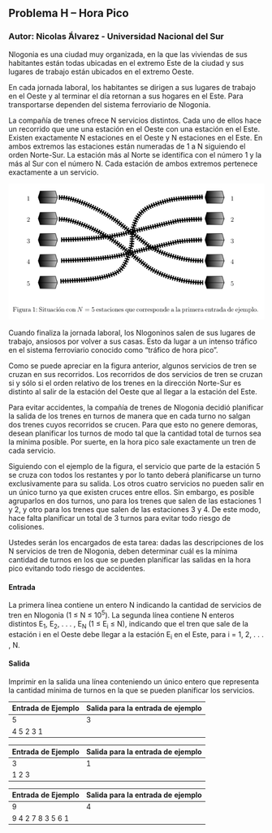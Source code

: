 ## Problema H – Hora Pico
### Autor: Nicolas ́Álvarez - Universidad Nacional del Sur

Nlogonia es una ciudad muy organizada, en la que las viviendas de sus habitantes están
todas ubicadas en el extremo Este de la ciudad y sus lugares de trabajo están ubicados
en el extremo Oeste.

En cada jornada laboral, los habitantes se dirigen a sus lugares de trabajo en el Oeste
y al terminar el día retornan a sus hogares en el Este. Para transportarse dependen del
sistema ferroviario de Nlogonia.

La compañía de trenes ofrece N servicios distintos. Cada uno de ellos hace un recorrido
que une una estación en el Oeste con una estación en el Este. Existen exactamente N
estaciones en el Oeste y N estaciones en el Este. En ambos extremos las estaciones están
numeradas de 1 a N siguiendo el orden Norte-Sur. La estación más al Norte se identifica
con el número 1 y la más al Sur con el número N. Cada estación de ambos extremos
pertenece exactamente a un servicio.

![alt text](fig1.png "Figura 1")

Cuando finaliza la jornada laboral, los Nlogoninos salen de sus lugares de trabajo, ansiosos
por volver a sus casas. Esto da lugar a un intenso tráfico en el sistema ferroviario conocido
como “tráfico de hora pico”.

Como se puede apreciar en la figura anterior, algunos servicios de tren se cruzan en sus
recorridos. Los recorridos de dos servicios de tren se cruzan si y sólo si el orden relativo
de los trenes en la dirección Norte-Sur es distinto al salir de la estación del Oeste que al
llegar a la estación del Este.

Para evitar accidentes, la compañía de trenes de Nlogonia decidió planificar la salida de
los trenes en turnos de manera que en cada turno no salgan dos trenes cuyos recorridos
se crucen. Para que esto no genere demoras, desean planificar los turnos de modo tal
que la cantidad total de turnos sea la mínima posible. Por suerte, en la hora pico sale
exactamente un tren de cada servicio.

Siguiendo con el ejemplo de la figura, el servicio que parte de la estación 5 se cruza con
todos los restantes y por lo tanto deberá planificarse un turno exclusivamente para su
salida. Los otros cuatro servicios no pueden salir en un único turno ya que existen cruces
entre ellos. Sin embargo, es posible agruparlos en dos turnos, uno para los trenes que
salen de las estaciones 1 y 2, y otro para los trenes que salen de las estaciones 3 y 4. De
este modo, hace falta planificar un total de 3 turnos para evitar todo riesgo de colisiones.

Ustedes serán los encargados de esta tarea: dadas las descripciones de los N servicios de
tren de Nlogonia, deben determinar cuál es la mínima cantidad de turnos en los que se
pueden planificar las salidas en la hora pico evitando todo riesgo de accidentes.

#### Entrada
La primera línea contiene un entero N indicando la cantidad de servicios de tren en
Nlogonia (1 ≤ N ≤ 10<sup>5</sup>). La segunda línea contiene N enteros distintos E<sub>1</sub>, E<sub>2</sub>, . . . , E<sub>N</sub>
(1 ≤ E<sub>i</sub> ≤ N), indicando que el tren que sale de la estación i en el Oeste debe llegar a la
estación E<sub>i</sub> en el Este, para i = 1, 2, . . . , N.
#### Salida
Imprimir en la salida una línea conteniendo un único entero que representa la cantidad
mínima de turnos en la que se pueden planificar los servicios.

| Entrada de Ejemplo     | Salida para la entrada de ejemplo        |
| -----------------------|------------------------------------------|
| 5                      | 3                                        |
| 4 5 2 3 1              |                                          |

| Entrada de Ejemplo     | Salida para la entrada de ejemplo        |
| -----------------------|------------------------------------------|
| 3                      | 1                                        |
| 1 2 3                  |                                          |

| Entrada de Ejemplo     | Salida para la entrada de ejemplo        |
| -----------------------|------------------------------------------|
| 9                      | 4                                        |
| 9 4 2 7 8 3 5 6 1      |                                          |

